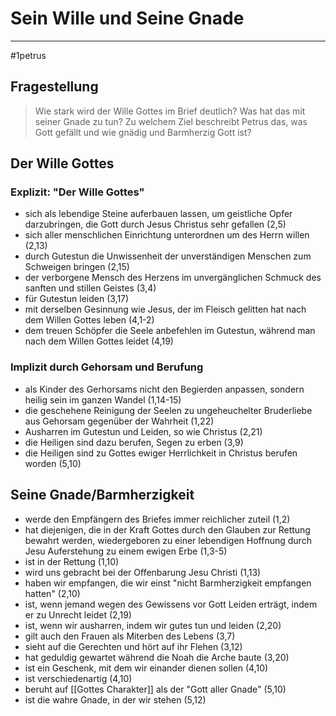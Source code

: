 # Sein Wille und Seine Gnade
---
#1petrus 

## Fragestellung

> Wie stark wird der Wille Gottes im Brief deutlich? Was hat das mit seiner Gnade zu tun? Zu welchem Ziel beschreibt Petrus das, was Gott gefällt und wie gnädig und Barmherzig Gott ist?

## Der Wille Gottes
### Explizit: "Der Wille Gottes"

- sich als lebendige Steine auferbauen lassen, um geistliche Opfer darzubringen, die Gott durch Jesus Christus sehr gefallen (2,5)
- sich aller menschlichen Einrichtung unterordnen um des Herrn willen (2,13)
- durch Gutestun die Unwissenheit der unverständigen Menschen zum Schweigen bringen (2,15)
- der verborgene Mensch des Herzens im unvergänglichen Schmuck des sanften und stillen Geistes (3,4)
- für Gutestun leiden (3,17)
- mit derselben Gesinnung wie Jesus, der im Fleisch gelitten hat nach dem Willen Gottes leben (4,1-2)
- dem treuen Schöpfer die Seele anbefehlen im Gutestun, während man nach dem Willen Gottes leidet (4,19)

### Implizit durch Gehorsam und Berufung

- als Kinder des Gerhorsams nicht den Begierden anpassen, sondern heilig sein im ganzen Wandel (1,14-15)
- die geschehene Reinigung der Seelen zu ungeheuchelter Bruderliebe aus Gehorsam gegenüber der Wahrheit (1,22)
- Ausharren im Gutestun und Leiden, so wie Christus (2,21)
- die Heiligen sind dazu berufen, Segen zu erben (3,9)
- die Heiligen sind zu Gottes ewiger Herrlichkeit in Christus berufen worden (5,10)

## Seine Gnade/Barmherzigkeit

- werde den Empfängern des Briefes immer reichlicher zuteil (1,2)
- hat diejenigen, die in der Kraft Gottes durch den Glauben zur Rettung bewahrt werden, wiedergeboren zu einer lebendigen Hoffnung durch Jesu Auferstehung zu einem ewigen Erbe (1,3-5)
- ist in der Rettung (1,10)
- wird uns gebracht bei der Offenbarung Jesu Christi (1,13)
- haben wir empfangen, die wir einst "nicht Barmherzigkeit empfangen hatten" (2,10)
- ist, wenn jemand wegen des Gewissens vor Gott Leiden erträgt, indem er zu Unrecht leidet (2,19)
- ist, wenn wir ausharren, indem wir gutes tun und leiden (2,20)
- gilt auch den Frauen als Miterben des Lebens (3,7)
- sieht auf die Gerechten und hört auf ihr Flehen (3,12)
- hat geduldig gewartet während die Noah die Arche baute (3,20)
- ist ein Geschenk, mit dem wir einander dienen sollen (4,10)
- ist verschiedenartig (4,10)
- beruht auf [[Gottes Charakter]] als der "Gott aller Gnade" (5,10)
- ist die wahre Gnade, in der wir stehen (5,12)